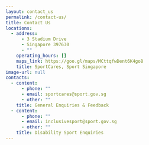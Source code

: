 ```yaml
---
layout: contact_us
permalink: /contact-us/
title: Contact Us
locations:
  - address:
      - 3 Stadium Drive
      - Singapore 397630
      - ""
    operating_hours: []
    maps_link: https://goo.gl/maps/MCttqfwDent6K4go8
    title: SportCares, Sport Singapore
image-url: null
contacts:
  - content:
      - phone: ""
      - email: sportcares@sport.gov.sg
      - other: ""
    title: General Enquiries & Feedback
  - content:
      - phone: ""
      - email: inclusivesport@sport.gov.sg
      - other: ""
    title: Disability Sport Enquiries
---
```


